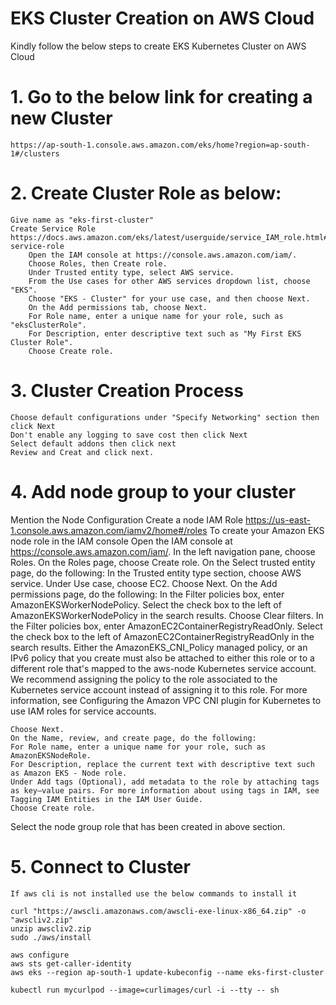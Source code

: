 # EKS Cluster Creation on AWS Cloud  

Kindly follow the below steps to create EKS Kubernetes Cluster on AWS Cloud

# 1. Go to the below link for creating a new Cluster  

    https://ap-south-1.console.aws.amazon.com/eks/home?region=ap-south-1#/clusters


# 2. Create Cluster Role as below: 

    Give name as "eks-first-cluster"
    Create Service Role
    https://docs.aws.amazon.com/eks/latest/userguide/service_IAM_role.html#create-service-role
        Open the IAM console at https://console.aws.amazon.com/iam/.
        Choose Roles, then Create role.
        Under Trusted entity type, select AWS service.
        From the Use cases for other AWS services dropdown list, choose "EKS".
        Choose "EKS - Cluster" for your use case, and then choose Next.
        On the Add permissions tab, choose Next.
        For Role name, enter a unique name for your role, such as "eksClusterRole".
        For Description, enter descriptive text such as "My First EKS Cluster Role".
        Choose Create role.

# 3. Cluster Creation Process  

    Choose default configurations under "Specify Networking" section then click Next
    Don't enable any logging to save cost then click Next
    Select default addons then click next
    Review and Creat and click next.

# 4. Add node group to your cluster  

Mention the Node Configuration
Create a node IAM Role
https://us-east-1.console.aws.amazon.com/iamv2/home#/roles
To create your Amazon EKS node role in the IAM console
    Open the IAM console at https://console.aws.amazon.com/iam/.
    In the left navigation pane, choose Roles.
    On the Roles page, choose Create role.
    On the Select trusted entity page, do the following:
    In the Trusted entity type section, choose AWS service.
    Under Use case, choose EC2.
    Choose Next.
    On the Add permissions page, do the following:
    In the Filter policies box, enter AmazonEKSWorkerNodePolicy.
    Select the check box to the left of AmazonEKSWorkerNodePolicy in the search results.
    Choose Clear filters.
    In the Filter policies box, enter AmazonEC2ContainerRegistryReadOnly.
    Select the check box to the left of AmazonEC2ContainerRegistryReadOnly in the search results.
    Either the AmazonEKS_CNI_Policy managed policy, or an IPv6 policy that you create must also be attached to either this role or to a different role that's mapped to the aws-node Kubernetes service account. We recommend assigning the policy to the role associated to the Kubernetes service account instead of assigning it to this role. For more information, see Configuring the Amazon VPC CNI plugin for Kubernetes to use IAM roles for service accounts.

    Choose Next.
    On the Name, review, and create page, do the following:
    For Role name, enter a unique name for your role, such as AmazonEKSNodeRole.
    For Description, replace the current text with descriptive text such as Amazon EKS - Node role.
    Under Add tags (Optional), add metadata to the role by attaching tags as key–value pairs. For more information about using tags in IAM, see Tagging IAM Entities in the IAM User Guide.
    Choose Create role.
Select the node group role that has been created in above section.

# 5. Connect to Cluster  

    If aws cli is not installed use the below commands to install it  
    
    curl "https://awscli.amazonaws.com/awscli-exe-linux-x86_64.zip" -o "awscliv2.zip"
    unzip awscliv2.zip
    sudo ./aws/install

    aws configure
    aws sts get-caller-identity
    aws eks --region ap-south-1 update-kubeconfig --name eks-first-cluster

    kubectl run mycurlpod --image=curlimages/curl -i --tty -- sh
